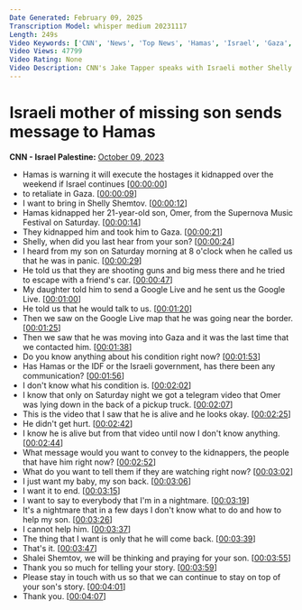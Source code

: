 ```yaml
---
Date Generated: February 09, 2025
Transcription Model: whisper medium 20231117
Length: 249s
Video Keywords: ['CNN', 'News', 'Top News', 'Hamas', 'Israel', 'Gaza', 'missing', 'hostages', 'music', 'festival', 'mother', 'son', 'Shelly Shem Tov', 'Jake Tapper']
Video Views: 47799
Video Rating: None
Video Description: CNN's Jake Tapper speaks with Israeli mother Shelly Shem Tov, whose son Omer remains missing after Hamas militants attacked attendees of a music festival in Israel and took hostages. #CNN #News
---
```


# Israeli mother of missing son sends message to Hamas
**CNN - Israel Palestine:** [October 09, 2023](https://www.youtube.com/watch?v=J5tFbJRdZAw)
*  Hamas is warning it will execute the hostages it kidnapped over the weekend if Israel continues [[00:00:00](https://www.youtube.com/watch?v=J5tFbJRdZAw&t=0.0s)]
*  to retaliate in Gaza. [[00:00:09](https://www.youtube.com/watch?v=J5tFbJRdZAw&t=9.68s)]
*  I want to bring in Shelly Shemtov. [[00:00:12](https://www.youtube.com/watch?v=J5tFbJRdZAw&t=12.24s)]
*  Hamas kidnapped her 21-year-old son, Omer, from the Supernova Music Festival on Saturday. [[00:00:14](https://www.youtube.com/watch?v=J5tFbJRdZAw&t=14.56s)]
*  They kidnapped him and took him to Gaza. [[00:00:21](https://www.youtube.com/watch?v=J5tFbJRdZAw&t=21.400000000000002s)]
*  Shelly, when did you last hear from your son? [[00:00:24](https://www.youtube.com/watch?v=J5tFbJRdZAw&t=24.6s)]
*  I heard from my son on Saturday morning at 8 o'clock when he called us that he was in panic. [[00:00:29](https://www.youtube.com/watch?v=J5tFbJRdZAw&t=29.36s)]
*  He told us that they are shooting guns and big mess there and he tried to escape with a friend's car. [[00:00:47](https://www.youtube.com/watch?v=J5tFbJRdZAw&t=47.480000000000004s)]
*  My daughter told him to send a Google Live and he sent us the Google Live. [[00:01:00](https://www.youtube.com/watch?v=J5tFbJRdZAw&t=60.4s)]
*  He told us that he would talk to us. [[00:01:20](https://www.youtube.com/watch?v=J5tFbJRdZAw&t=80.8s)]
*  Then we saw on the Google Live map that he was going near the border. [[00:01:25](https://www.youtube.com/watch?v=J5tFbJRdZAw&t=85.92s)]
*  Then we saw that he was moving into Gaza and it was the last time that we contacted him. [[00:01:38](https://www.youtube.com/watch?v=J5tFbJRdZAw&t=98.32s)]
*  Do you know anything about his condition right now? [[00:01:53](https://www.youtube.com/watch?v=J5tFbJRdZAw&t=113.44s)]
*  Has Hamas or the IDF or the Israeli government, has there been any communication? [[00:01:56](https://www.youtube.com/watch?v=J5tFbJRdZAw&t=116.72s)]
*  I don't know what his condition is. [[00:02:02](https://www.youtube.com/watch?v=J5tFbJRdZAw&t=122.63999999999999s)]
*  I know that only on Saturday night we got a telegram video that Omer was lying down in the back of a pickup truck. [[00:02:07](https://www.youtube.com/watch?v=J5tFbJRdZAw&t=127.84s)]
*  This is the video that I saw that he is alive and he looks okay. [[00:02:25](https://www.youtube.com/watch?v=J5tFbJRdZAw&t=145.36s)]
*  He didn't get hurt. [[00:02:42](https://www.youtube.com/watch?v=J5tFbJRdZAw&t=162.88000000000002s)]
*  I know he is alive but from that video until now I don't know anything. [[00:02:44](https://www.youtube.com/watch?v=J5tFbJRdZAw&t=164.88000000000002s)]
*  What message would you want to convey to the kidnappers, the people that have him right now? [[00:02:52](https://www.youtube.com/watch?v=J5tFbJRdZAw&t=172.88s)]
*  What do you want to tell them if they are watching right now? [[00:03:02](https://www.youtube.com/watch?v=J5tFbJRdZAw&t=182.4s)]
*  I just want my baby, my son back. [[00:03:06](https://www.youtube.com/watch?v=J5tFbJRdZAw&t=186.4s)]
*  I want it to end. [[00:03:15](https://www.youtube.com/watch?v=J5tFbJRdZAw&t=195.92000000000002s)]
*  I want to say to everybody that I'm in a nightmare. [[00:03:19](https://www.youtube.com/watch?v=J5tFbJRdZAw&t=199.92000000000002s)]
*  It's a nightmare that in a few days I don't know what to do and how to help my son. [[00:03:26](https://www.youtube.com/watch?v=J5tFbJRdZAw&t=206.44s)]
*  I cannot help him. [[00:03:37](https://www.youtube.com/watch?v=J5tFbJRdZAw&t=217.44s)]
*  The thing that I want is only that he will come back. [[00:03:39](https://www.youtube.com/watch?v=J5tFbJRdZAw&t=219.44s)]
*  That's it. [[00:03:47](https://www.youtube.com/watch?v=J5tFbJRdZAw&t=227.44s)]
*  Shalei Shemtov, we will be thinking and praying for your son. [[00:03:55](https://www.youtube.com/watch?v=J5tFbJRdZAw&t=235.96s)]
*  Thank you so much for telling your story. [[00:03:59](https://www.youtube.com/watch?v=J5tFbJRdZAw&t=239.96s)]
*  Please stay in touch with us so that we can continue to stay on top of your son's story. [[00:04:01](https://www.youtube.com/watch?v=J5tFbJRdZAw&t=241.96s)]
*  Thank you. [[00:04:07](https://www.youtube.com/watch?v=J5tFbJRdZAw&t=247.96s)]
